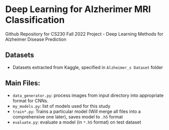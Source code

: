 # Deep Learning for Alzherimer MRI Classification

Github Repository for CS230 Fall 2022 Project - Deep Learning Methods for Alzheimer Disease Prediction

## Datasets
- Datasets extracted from Kaggle, specified in `Alzheimer_s Dataset` folder

## Main Files:
- `data_generator.py`: process images from input directory into appropriate format for CNNs.
- `my_models.py`: list of models used for this study
- `train*.py`: Trains a particular model (Will merge all files into a comprehensive one later), saves model to `.h5` format
- `evaluate.py`: evaluate a model (in `*.h5` format) on test dataset
